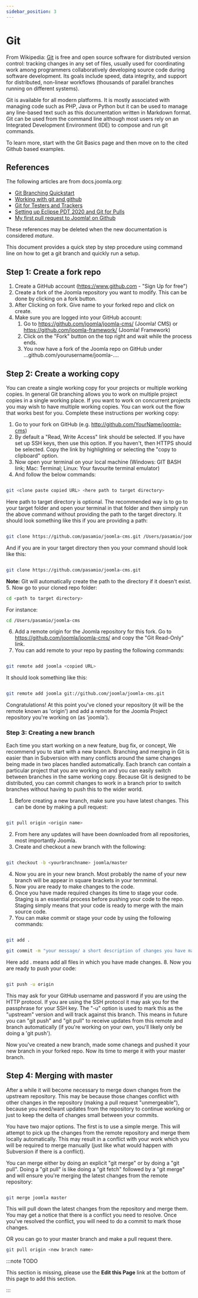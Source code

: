 ```yaml
---
sidebar_position: 3
---
```


Git
===

From Wikipedia: [Git](https://en.wikipedia.org/wiki/Git) is free and open source software for distributed version control: tracking changes in any set of files, usually used for coordinating work among programmers collaboratively developing source code during software development. Its goals include speed, data integrity, and support for distributed, non-linear workflows (thousands of parallel branches running on different systems).

Git is available for all modern platforms. It is mostly associated with managing code such as PHP, Java or Python but it can be used to manage any line-based text such as this documentation written in Markdown format. Git can be used from the command line although most users rely on an Integrated Development Environment (IDE) to compose and run git commands.

To learn more, start with the Git Basics page and then move on to the cited Github based examples.

## References

The following articles are from docs.joomla.org:

- [Git Branching Quickstart](https://docs.joomla.org/Git_branching_quickstart)
- [Working with git and github](https://docs.joomla.org/Working_with_git_and_github)
- [Git for Testers and Trackers](https://docs.joomla.org/Git_for_Testers_and_Trackers)
- [Setting up Eclipse PDT 2020 and Git for Pulls](https://docs.joomla.org/Setting_up_Eclipse_PDT_2020_and_Git_for_Pulls)
- [My first pull request to Joomla! on Github](https://docs.joomla.org/My_first_pull_request_to_Joomla!_on_Github)

These references may be deleted when the new documentation is considered _mature_.

This document provides a quick step by step procedure using command line on how to get a git branch and quickly run a setup.

## Step 1: Create a fork repo

1. Create a GitHub account (https://www.github.com - "Sign Up for free")
2. Create a fork of the Joomla repository you want to modify. This can be done by clicking on a fork button.
3. After Clicking on fork. Give name to your forked repo and click on create.
4. Make sure you are logged into your GitHub account:
   1. Go to https://github.com/joomla/joomla-cms/ (Joomla! CMS) or https://github.com/joomla-framework/ (Joomla! Framework)
   2. Click on the "Fork" button on the top right and wait while the process ends.
   3. You now have a fork of the Joomla repo on GitHub under ...github.com/yourusername/joomla-....

## Step 2: Create a working copy

You can create a single working copy for your projects or multiple working copies. In general Git branching allows you to work on multiple project copies in a single working place. If you want to work on concurrent projects you may wish to have multiple working copies. You can work out the flow that works best for you. Complete these instructions per working copy:

1. Go to your fork on GitHub (e.g. http://github.com/YourName/joomla-cms)
2. By default a "Read, Write Access" link should be selected. If you have set up SSH keys, then use this option. If you haven't, then HTTPS should be selected. Copy the link by highlighting or selecting the "copy to clipboard" option.
3. Now open your terminal on your local machine (Windows: GIT BASH link; Mac: Terminal; Linux: Your favourite terminal emulator)
4. And follow the below commands:

```bash

git <clone paste copied URL> <here path to target directory>

```

Here path to target directory is optional. The recommended way is to go to your target folder and open your terminal in that folder and then simply run the above command without providing the path to the target directory. It should look something like this if you are providing a path:

```bash

git clone https://github.com/pasamio/joomla-cms.git /Users/pasamio/joomla-cms

```

And if you are in your target directory then you your command should look like this:

```bash

git clone https://github.com/pasamio/joomla-cms.git

```

**Note:** Git will automatically create the path to the directory if it doesn't exist. 5. Now go to your cloned repo folder:

```bash
cd <path to target directory>
```

For instance:

```bash
cd /Users/pasamio/joomla-cms
```

6. Add a remote origin for the Joomla repository for this fork. Go to https://github.com/joomla/joomla-cms/ and copy the "Git Read-Only" link.
7. You can add remote to your repo by pasting the following commands:

```bash

git remote add joomla <copied URL>

```

It should look something like this:

```bash

git remote add joomla git://github.com/joomla/joomla-cms.git

```

Congratulations! At this point you've cloned your repository (it will be the remote known as 'origin') and add a remote for the Joomla Project repository you're working on (as 'joomla').

### Step 3: Creating a new branch

Each time you start working on a new feature, bug fix, or concept, We recommend you to start with a new branch. Branching and merging in Git is easier than in Subversion with many conflicts around the same changes being made in two places handled automatically. Each branch can contain a particular project that you are working on and you can easily switch between branches in the same working copy. Because Git is designed to be distributed, you can commit changes to work in a branch prior to switch branches without having to push this to the wider world.

1. Before creating a new branch, make sure you have latest changes. This can be done by making a pull request:

```bash

git pull origin <origin name>

```

2. From here any updates will have been downloaded from all repositories, most importantly Joomla.
3. Create and checkout a new branch with the following:

```bash

git checkout -b <yourbranchname> joomla/master

```

4. Now you are in your new branch. Most probably the name of your new branch will be appear in square brackets in your ternminal.
5. Now you are ready to make changes to the code.
6. Once you have made required changes its time to stage your code. Staging is an essential process before pushing your code to the repo. Staging simply means that your code is ready to merge with the main source code.
7. You can make commit or stage your code by using the following commands:

```bash

git add .
```

```bash
git commit -m "your message/ a short description of changes you have made"

```

Here add . means add all files in which you have made changes. 8. Now you are ready to push your code:

```bash

git push -u origin

```

This may ask for your GitHub username and password if you are using the HTTP protocol. If you are using the SSH protocol it may ask you for the passphrase for your SSH key. The "-u" option is used to mark this as the "upstream" version and will track against this branch. This means in future you can "git push" and "git pull" to receive updates from this remote and branch automatically (if you're working on your own, you'll likely only be doing a 'git push').

Now you've created a new branch, made some chanegs and pushed it your new branch in your forked repo. Now its time to merge it with your master branch.

## Step 4: Merging with master

After a while it will become necessary to merge down changes from the upstream repository. This may be because those changes conflict with other changes in the repository (making a pull request "unmergeable"), because you need/want updates from the repository to continue working or just to keep the delta of changes small between your commits.

You have two major options. The first is to use a simple merge. This will attempt to pick up the changes from the remote repository and merge them locally automatically. This may result in a conflict with your work which you will be required to merge manually (just like what would happen with Subversion if there is a conflict).

You can merge either by doing an explicit "git merge" or by doing a "git pull". Doing a "git pull" is like doing a "git fetch" followed by a "git merge" and will ensure you're merging the latest changes from the remote repository:

```bash

git merge joomla master

```

This will pull down the latest changes from the repository and merge them. You may get a notice that there is a conflict you need to resolve. Once you've resolved the conflict, you will need to do a commit to mark those changes.

OR you can go to your master branch and make a pull request there.

```bash
git pull origin <new branch name>

```

:::note TODO

This section is missing, please use the **Edit this Page** link at the bottom of this page to add this section.

:::

